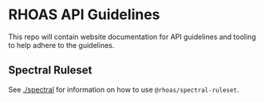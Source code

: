# RHOAS API Guidelines

This repo will contain website documentation for API guidelines and tooling to help adhere to the guidelines.

## Spectral Ruleset

See [./spectral](./spectral) for information on how to use `@rhoas/spectral-ruleset`.